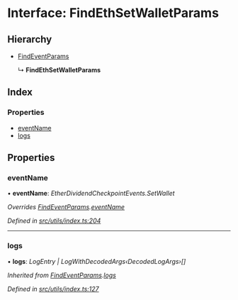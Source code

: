# Interface: FindEthSetWalletParams

## Hierarchy

* [FindEventParams](_utils_index_.findeventparams.md)

  ↳ **FindEthSetWalletParams**

## Index

### Properties

* [eventName](_utils_index_.findethsetwalletparams.md#eventname)
* [logs](_utils_index_.findethsetwalletparams.md#logs)

## Properties

###  eventName

• **eventName**: *EtherDividendCheckpointEvents.SetWallet*

*Overrides [FindEventParams](_utils_index_.findeventparams.md).[eventName](_utils_index_.findeventparams.md#eventname)*

*Defined in [src/utils/index.ts:204](https://github.com/PolymathNetwork/polymath-sdk/blob/ade5412/src/utils/index.ts#L204)*

___

###  logs

• **logs**: *LogEntry | LogWithDecodedArgs‹DecodedLogArgs›[]*

*Inherited from [FindEventParams](_utils_index_.findeventparams.md).[logs](_utils_index_.findeventparams.md#logs)*

*Defined in [src/utils/index.ts:127](https://github.com/PolymathNetwork/polymath-sdk/blob/ade5412/src/utils/index.ts#L127)*
